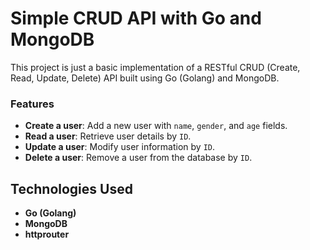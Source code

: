 # Simple CRUD API with Go and MongoDB

This project is just a basic implementation of a RESTful CRUD (Create, Read, Update, Delete) API built using Go (Golang) and MongoDB. 

### Features
- **Create a user**: Add a new user with `name`, `gender`, and `age` fields.
- **Read a user**: Retrieve user details by `ID`.
- **Update a user**: Modify user information by `ID`.
- **Delete a user**: Remove a user from the database by `ID`.

## Technologies Used

- **Go (Golang)**
- **MongoDB**
- **httprouter**
